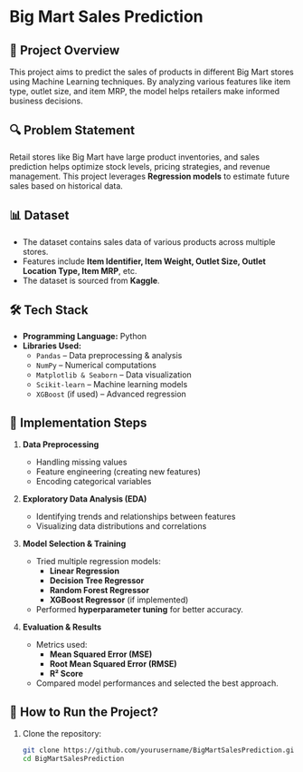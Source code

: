# Big Mart Sales Prediction

## 📌 Project Overview
This project aims to predict the sales of products in different Big Mart stores using Machine Learning techniques. By analyzing various features like item type, outlet size, and item MRP, the model helps retailers make informed business decisions.

## 🔍 Problem Statement
Retail stores like Big Mart have large product inventories, and sales prediction helps optimize stock levels, pricing strategies, and revenue management. This project leverages **Regression models** to estimate future sales based on historical data.

## 📊 Dataset
- The dataset contains sales data of various products across multiple stores.
- Features include **Item Identifier, Item Weight, Outlet Size, Outlet Location Type, Item MRP**, etc.
- The dataset is sourced from **Kaggle**.

## 🛠️ Tech Stack
- **Programming Language:** Python
- **Libraries Used:**  
  - `Pandas` – Data preprocessing & analysis  
  - `NumPy` – Numerical computations  
  - `Matplotlib & Seaborn` – Data visualization  
  - `Scikit-learn` – Machine learning models  
  - `XGBoost` (if used) – Advanced regression  

## 📌 Implementation Steps
1. **Data Preprocessing**
   - Handling missing values
   - Feature engineering (creating new features)
   - Encoding categorical variables

2. **Exploratory Data Analysis (EDA)**
   - Identifying trends and relationships between features
   - Visualizing data distributions and correlations

3. **Model Selection & Training**
   - Tried multiple regression models:
     - **Linear Regression**
     - **Decision Tree Regressor**
     - **Random Forest Regressor**
     - **XGBoost Regressor** (if implemented)
   - Performed **hyperparameter tuning** for better accuracy.

4. **Evaluation & Results**
   - Metrics used:
     - **Mean Squared Error (MSE)**
     - **Root Mean Squared Error (RMSE)**
     - **R² Score**  
   - Compared model performances and selected the best approach.

## 🚀 How to Run the Project?
1. Clone the repository:
   ```bash
   git clone https://github.com/yourusername/BigMartSalesPrediction.git
   cd BigMartSalesPrediction
